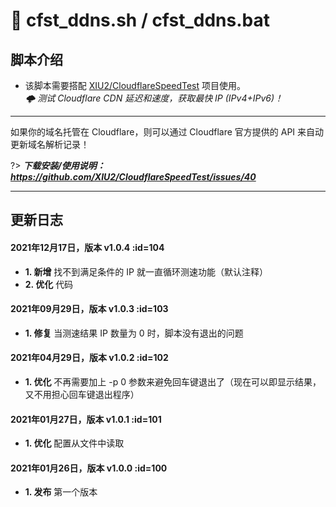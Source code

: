 # 📑 cfst_ddns.sh / cfst_ddns.bat

## 脚本介绍

- 该脚本需要搭配 [XIU2/CloudflareSpeedTest](https://github.com/XIU2/CloudflareSpeedTest) 项目使用。  
_🌩 测试 Cloudflare CDN 延迟和速度，获取最快 IP (IPv4+IPv6)！_

****

如果你的域名托管在 Cloudflare，则可以通过 Cloudflare 官方提供的 API 来自动更新域名解析记录！

?> ***下载安装/使用说明：https://github.com/XIU2/CloudflareSpeedTest/issues/40***

****

## 更新日志

#### 2021年12月17日，版本 v1.0.4 :id=104
 - **1. 新增** 找不到满足条件的 IP 就一直循环测速功能（默认注释）  
 - **2. 优化** 代码  

#### 2021年09月29日，版本 v1.0.3 :id=103
 - **1. 修复** 当测速结果 IP 数量为 0 时，脚本没有退出的问题  

#### 2021年04月29日，版本 v1.0.2 :id=102
 - **1. 优化** 不再需要加上 -p 0 参数来避免回车键退出了（现在可以即显示结果，又不用担心回车键退出程序）  

#### 2021年01月27日，版本 v1.0.1 :id=101
 - **1. 优化** 配置从文件中读取  

#### 2021年01月26日，版本 v1.0.0 :id=100
 - **1. 发布** 第一个版本  